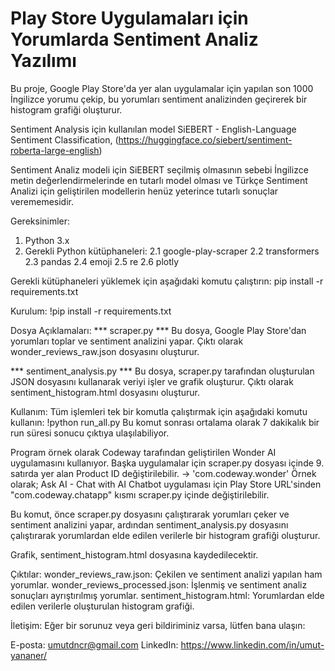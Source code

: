 # Play Store Uygulamaları için Yorumlarda Sentiment Analiz Yazılımı

Bu proje, Google Play Store'da yer alan uygulamalar için yapılan son 1000 İngilizce yorumu çekip, bu yorumları sentiment analizinden geçirerek bir histogram grafiği oluşturur.

Sentiment Analysis için kullanılan model SiEBERT - English-Language Sentiment Classification, (https://huggingface.co/siebert/sentiment-roberta-large-english)

Sentiment Analiz modeli için SiEBERT seçilmiş olmasının sebebi İngilizce metin değerlendirmelerinde en tutarlı model olması ve Türkçe Sentiment Analizi 
için geliştirilen modellerin henüz yeterince tutarlı sonuçlar verememesidir.

Gereksinimler:
1. Python 3.x
2. Gerekli Python kütüphaneleri:
    2.1 google-play-scraper
    2.2 transformers
    2.3 pandas
    2.4 emoji
    2.5 re
    2.6 plotly

Gerekli kütüphaneleri yüklemek için aşağıdaki komutu çalıştırın:
pip install -r requirements.txt

Kurulum:
!pip install -r requirements.txt

Dosya Açıklamaları:
*** scraper.py ***
Bu dosya, Google Play Store'dan yorumları toplar ve sentiment analizini yapar. Çıktı olarak wonder_reviews_raw.json dosyasını oluşturur.

*** sentiment_analysis.py ***
Bu dosya, scraper.py tarafından oluşturulan JSON dosyasını kullanarak veriyi işler ve grafik oluşturur. Çıktı olarak sentiment_histogram.html dosyasını oluşturur.

Kullanım:
Tüm işlemleri tek bir komutla çalıştırmak için aşağıdaki komutu kullanın:
!python run_all.py
Bu komut sonrası ortalama olarak 7 dakikalık bir run süresi sonucu çıktıya ulaşılabiliyor.

Program örnek olarak Codeway tarafından geliştirilen Wonder AI uygulamasını kullanıyor. 
Başka uygulamalar için scraper.py dosyası içinde 9. satırda yer alan Product ID değiştirilebilir. -> 'com.codeway.wonder'
Örnek olarak; Ask AI - Chat with AI Chatbot uygulaması için Play Store URL'sinden "com.codeway.chatapp" kısmı scraper.py içinde değiştirilebilir.

Bu komut, önce scraper.py dosyasını çalıştırarak yorumları çeker ve sentiment analizini yapar, ardından sentiment_analysis.py dosyasını çalıştırarak yorumlardan elde edilen verilerle bir histogram grafiği oluşturur.

Grafik, sentiment_histogram.html dosyasına kaydedilecektir.

Çıktılar:
wonder_reviews_raw.json: Çekilen ve sentiment analizi yapılan ham yorumlar.
wonder_reviews_processed.json: İşlenmiş ve sentiment analiz sonuçları ayrıştırılmış yorumlar.
sentiment_histogram.html: Yorumlardan elde edilen verilerle oluşturulan histogram grafiği.

İletişim:
Eğer bir sorunuz veya geri bildiriminiz varsa, lütfen bana ulaşın:

E-posta: umutdncr@gmail.com
LinkedIn: https://www.linkedin.com/in/umut-yananer/

